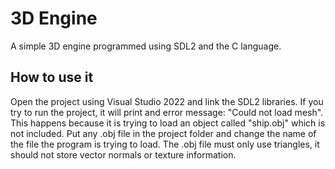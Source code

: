 # 3D Engine
A simple 3D engine programmed using SDL2 and the C language.

## How to use it
Open the project using Visual Studio 2022 and link the SDL2 libraries.
If you try to run the project, it will print and error message: "Could not load mesh". This happens because it is trying to load an object called "ship.obj" which is not included.
Put any .obj file in the project folder and change the name of the file the program is trying to load.
The .obj file must only use triangles, it should not store vector normals or texture information.
